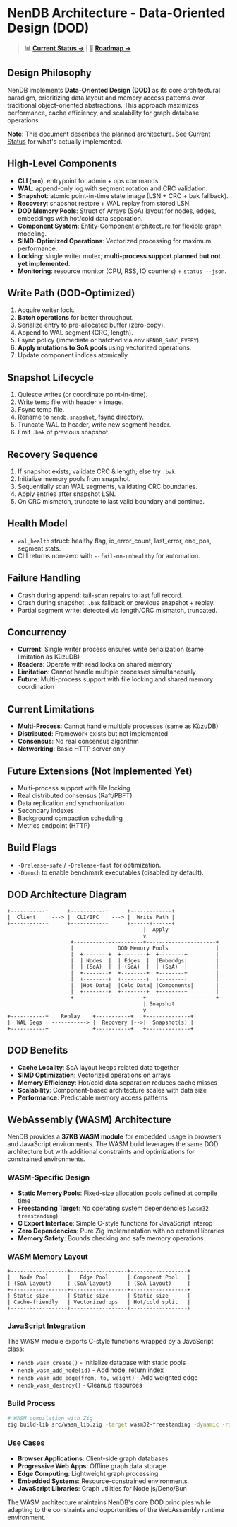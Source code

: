 # NenDB Architecture - Data-Oriented Design (DOD)

> **📊 [Current Status →](../CURRENT_STATUS.md)** | **📖 [Roadmap →](../ROADMAP.md)**

## Design Philosophy
NenDB implements **Data-Oriented Design (DOD)** as its core architectural paradigm, prioritizing data layout and memory access patterns over traditional object-oriented abstractions. This approach maximizes performance, cache efficiency, and scalability for graph database operations.

**Note**: This document describes the planned architecture. See [Current Status](../CURRENT_STATUS.md) for what's actually implemented.

## High-Level Components
- **CLI (`nen`)**: entrypoint for admin + ops commands.
- **WAL**: append-only log with segment rotation and CRC validation.
- **Snapshot**: atomic point-in-time state image (LSN + CRC + bak fallback).
- **Recovery**: snapshot restore + WAL replay from stored LSN.
- **DOD Memory Pools**: Struct of Arrays (SoA) layout for nodes, edges, embeddings with hot/cold data separation.
- **Component System**: Entity-Component architecture for flexible graph modeling.
- **SIMD-Optimized Operations**: Vectorized processing for maximum performance.
- **Locking**: single writer mutex; **multi-process support planned but not yet implemented**.
- **Monitoring**: resource monitor (CPU, RSS, IO counters) + `status --json`.

## Write Path (DOD-Optimized)
1. Acquire writer lock.
2. **Batch operations** for better throughput.
3. Serialize entry to pre-allocated buffer (zero-copy).
4. Append to WAL segment (CRC, length).
5. Fsync policy (immediate or batched via env `NENDB_SYNC_EVERY`).
6. **Apply mutations to SoA pools** using vectorized operations.
7. Update component indices atomically.

## Snapshot Lifecycle
1. Quiesce writes (or coordinate point-in-time).
2. Write temp file with header + image.
3. Fsync temp file.
4. Rename to `nendb.snapshot`, fsync directory.
5. Truncate WAL to header, write new segment header.
6. Emit `.bak` of previous snapshot.

## Recovery Sequence
1. If snapshot exists, validate CRC & length; else try `.bak`.
2. Initialize memory pools from snapshot.
3. Sequentially scan WAL segments, validating CRC boundaries.
4. Apply entries after snapshot LSN.
5. On CRC mismatch, truncate to last valid boundary and continue.

## Health Model
- `wal_health` struct: healthy flag, io_error_count, last_error, end_pos, segment stats.
- CLI returns non-zero with `--fail-on-unhealthy` for automation.

## Failure Handling
- Crash during append: tail-scan repairs to last full record.
- Crash during snapshot: `.bak` fallback or previous snapshot + replay.
- Partial segment write: detected via length/CRC mismatch, truncated.

## Concurrency
- **Current**: Single writer process ensures write serialization (same limitation as KùzuDB)
- **Readers**: Operate with read locks on shared memory
- **Limitation**: Cannot handle multiple processes simultaneously
- **Future**: Multi-process support with file locking and shared memory coordination

## Current Limitations
- **Multi-Process**: Cannot handle multiple processes (same as KùzuDB)
- **Distributed**: Framework exists but not implemented
- **Consensus**: No real consensus algorithm
- **Networking**: Basic HTTP server only

## Future Extensions (Not Implemented Yet)
- Multi-process support with file locking
- Real distributed consensus (Raft/PBFT)
- Data replication and synchronization
- Secondary Indexes
- Background compaction scheduling
- Metrics endpoint (HTTP)

## Build Flags
- `-Drelease-safe` / `-Drelease-fast` for optimization.
- `-Dbench` to enable benchmark executables (disabled by default).

## DOD Architecture Diagram
```
+-----------+      +-----------+      +-------------+
|  Client   | ---> |  CLI/IPC  | ---> |  Write Path |
+-----------+      +-----------+      +------+------+ 
                                           |  Apply
                                           v
                    +----------------------+----------------------+
                    |              DOD Memory Pools               |
                    |  +--------+  +--------+  +--------+         |
                    |  | Nodes  |  | Edges  |  |Embeddgs|         |
                    |  | (SoA)  |  | (SoA)  |  | (SoA)  |         |
                    |  +--------+  +--------+  +--------+         |
                    |  +--------+  +--------+  +--------+         |
                    |  |Hot Data|  |Cold Data| |Components|       |
                    |  +--------+  +--------+  +--------+         |
                    +----------------------+----------------------+
                                           | Snapshot
                                           v
+-----------+    Replay    +-----------+   +--------------+
|  WAL Segs | -----------> |  Recovery |-->|  Snapshot(s) |
+-----------+              +-----------+   +--------------+
```

## DOD Benefits
- **Cache Locality**: SoA layout keeps related data together
- **SIMD Optimization**: Vectorized operations on arrays
- **Memory Efficiency**: Hot/cold data separation reduces cache misses
- **Scalability**: Component-based architecture scales with data size
- **Performance**: Predictable memory access patterns

## WebAssembly (WASM) Architecture

NenDB provides a **37KB WASM module** for embedded usage in browsers and JavaScript environments. The WASM build leverages the same DOD architecture but with additional constraints and optimizations for constrained environments.

### WASM-Specific Design
- **Static Memory Pools**: Fixed-size allocation pools defined at compile time
- **Freestanding Target**: No operating system dependencies (`wasm32-freestanding`)
- **C Export Interface**: Simple C-style functions for JavaScript interop
- **Zero Dependencies**: Pure Zig implementation with no external libraries
- **Memory Safety**: Bounds checking and safe memory operations

### WASM Memory Layout
```
+------------------+------------------+------------------+
|   Node Pool      |   Edge Pool      | Component Pool   |
| (SoA Layout)     | (SoA Layout)     | (SoA Layout)     |
+------------------+------------------+------------------+
| Static size      | Static size      | Static size      |
| Cache-friendly   | Vectorized ops   | Hot/cold split   |
+------------------+------------------+------------------+
```

### JavaScript Integration
The WASM module exports C-style functions wrapped by a JavaScript class:
- `nendb_wasm_create()` - Initialize database with static pools
- `nendb_wasm_add_node(id)` - Add node, return index  
- `nendb_wasm_add_edge(from, to, weight)` - Add weighted edge
- `nendb_wasm_destroy()` - Cleanup resources

### Build Process
```bash
# WASM compilation with Zig
zig build-lib src/wasm_lib.zig -target wasm32-freestanding -dynamic -rdynamic
```

### Use Cases
- **Browser Applications**: Client-side graph databases
- **Progressive Web Apps**: Offline graph data storage
- **Edge Computing**: Lightweight graph processing
- **Embedded Systems**: Resource-constrained environments
- **JavaScript Libraries**: Graph utilities for Node.js/Deno/Bun

The WASM architecture maintains NenDB's core DOD principles while adapting to the constraints and opportunities of the WebAssembly runtime environment.

